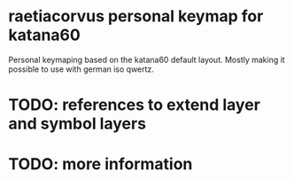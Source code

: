 # raetiacorvus personal keymap for katana60

Personal keymaping based on the katana60 default layout. Mostly making it
possible to use with german iso qwertz.

# TODO: references to extend layer and symbol layers
# TODO: more information
